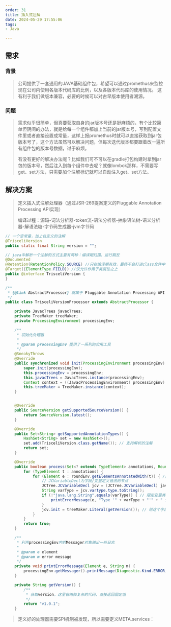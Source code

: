 ```yaml
---
order: 31
title: 插入式注解
date: 2024-05-29 17:55:06
tags:
- Java

---
```


## 需求

### 背景

> 公司提供了一套通用的JAVA基础组件包，希望可以通过promethus来监控现在公司内使用各版本代码库的比例，以及各版本代码库的使用情况。
> 这有利于我们做版本兼容，必要的时候可以对古早版本使用者溯源。

### 问题

> 需求似乎很简单，但真要获取自身的jar版本号还是挺麻烦的，有个比较简单但阴间的办法，就是给每一个组件都加上当前的jar版本号，写到配置文件里或者直接设置成常量，这样上报promethus时就可以直接获取到jar包版本号了，这个方法虽然可以解决问题，但每次迭代版本都要跟着改一遍所有组件包的版本号数据，过于麻烦。
>
> 有没有更好的解决办法呢？比如我们可不可以在gradle打包构建时拿到jar包的版本号，然后注入到每个组件中去呢？就像lombok那样，不需要写get、set方法，只需要加个注解标记就可以自动注入get、set方法。

## 解决方案

> 定义插入式注解处理器（通过JSR-269提案定义的Pluggable Annotation Processing API实现）
>
> 编译过程：源码-词法分析器-token流-语法分析器-抽象语法树-语义分析器-解语法糖-字节码生成器-jvm字节码

```java
// 一个空常量，加上自定义的注解
@TrisceliVersion
public static final String version = "";
```

```java
// java中解析一个注解的方式主要有两种：编译期扫描、运行期反
@Documented
@Retention(RetentionPolicy.SOURCE) //只在编译期有效，最终不会打进class文件中
@Target({ElementType.FIELD}) //仅允许作用于类属性之上
public @interface TrisceliVersion {
}
```

```java
/**
 * {@link AbstractProcessor} 就属于 Pluggable Annotation Processing API
 */
public class TrisceliVersionProcessor extends AbstractProcessor {

    private JavacTrees javacTrees;
    private TreeMaker treeMaker;
    private ProcessingEnvironment processingEnv;

    /**
     * 初始化处理器
     *
     * @param processingEnv 提供了一系列的实用工具
     */
    @SneakyThrows
    @Override
    public synchronized void init(ProcessingEnvironment processingEnv) {
        super.init(processingEnv);
        this.processingEnv = processingEnv;
        this.javacTrees = JavacTrees.instance(processingEnv);
        Context context = ((JavacProcessingEnvironment) processingEnv).getContext();
        this.treeMaker = TreeMaker.instance(context);
    }


    @Override
    public SourceVersion getSupportedSourceVersion() {
        return SourceVersion.latest();
    }

    @Override
    public Set<String> getSupportedAnnotationTypes() {
        HashSet<String> set = new HashSet<>();
        set.add(TrisceliVersion.class.getName()); // 支持解析的注解
        return set;
    }

    @Override
    public boolean process(Set<? extends TypeElement> annotations, RoundEnvironment roundEnv) {
        for (TypeElement t : annotations) {
            for (Element e : roundEnv.getElementsAnnotatedWith(t)) { // 获取到给定注解的element（element可以是一个类、方法、包等）
                // JCVariableDecl为字段/变量定义语法树节点
                JCTree.JCVariableDecl jcv = (JCTree.JCVariableDecl) javacTrees.getTree(e);
                String varType = jcv.vartype.type.toString();
                if (!"java.lang.String".equals(varType)) { // 限定变量类型必须是String类型，否则抛异常
                    printErrorMessage(e, "Type '" + varType + "'" + " is not support.");
                }
                jcv.init = treeMaker.Literal(getVersion()); // 给这个字段赋值，也就是getVersion的返回值
            }
        }
        return true;
    }

    /**
     * 利用processingEnv内的Messager对象输出一些日志
     *
     * @param e element
     * @param m error message
     */
    private void printErrorMessage(Element e, String m) {
        processingEnv.getMessager().printMessage(Diagnostic.Kind.ERROR, m, e);
    }

    private String getVersion() {
        /**
         * 获取version，这里省略掉复杂的代码，直接返回固定值
         */
        return "v1.0.1";
    }
```

> 定义好的处理器需要SPI机制被发现，所以需要定义META.services：
